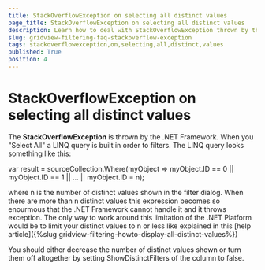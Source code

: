 ```yaml
---
title: StackOverflowException on selecting all distinct values
page_title: StackOverflowException on selecting all distinct values
description: Learn how to deal with StackOverflowException thrown by the .NET Framework when selecting all distinct values in RadGridView - Telerik's WPF DataGrid.
slug: gridview-filtering-faq-stackoverflow-exception
tags: stackoverflowexception,on,selecting,all,distinct,values
published: True
position: 4
---
```


# StackOverflowException on selecting all distinct values


The __StackOverflowException__ is thrown by the .NET Framework. When you "Select All" a LINQ query is built in order to filters. The LINQ query looks something like this:

var result = sourceCollection.Where(myObject => myObject.ID == 0 || myObject.ID == 1 || ... || myObject.ID = n);

where n is the number of distinct values shown in the filter dialog. When there are more than n distinct values this expression becomes so enourmous that the .NET Framework cannot handle it and it throws exception. The only way to work around this limitation of the .NET Platform would be to limit your distinct values to n or less like explained in this [help article]({%slug gridview-filtering-howto-display-all-distinct-values%})

You should either decrease the number of distinct values shown or turn them off altogether by setting ShowDistinctFilters of the column to false.

